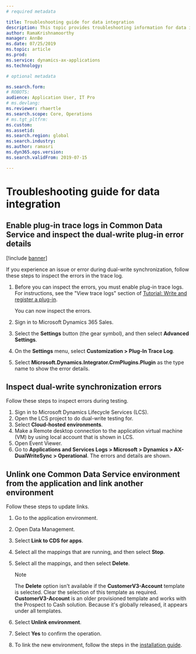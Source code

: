 ```yaml
---
# required metadata

title: Troubleshooting guide for data integration
description: This topic provides troubleshooting information for data integration between Finance and Operations apps and Common Data Service.
author: RamaKrishnamoorthy 
manager: AnnBe
ms.date: 07/25/2019
ms.topic: article
ms.prod: 
ms.service: dynamics-ax-applications
ms.technology: 

# optional metadata

ms.search.form: 
# ROBOTS: 
audience: Application User, IT Pro
# ms.devlang: 
ms.reviewer: rhaertle
ms.search.scope: Core, Operations
# ms.tgt_pltfrm: 
ms.custom: 
ms.assetid: 
ms.search.region: global
ms.search.industry: 
ms.author: ramasri
ms.dyn365.ops.version: 
ms.search.validFrom: 2019-07-15

---
```


# Troubleshooting guide for data integration

## Enable plug-in trace logs in Common Data Service and inspect the dual-write plug-in error details

[!include [banner](../includes/banner.md)]

If you experience an issue or error during dual-write synchronization, follow these steps to inspect the errors in the trace log.

1. Before you can inspect the errors, you must enable plug-in trace logs. For instructions, see the "View trace logs" section of [Tutorial: Write and register a plug-in](https://docs.microsoft.com/powerapps/developer/common-data-service/tutorial-write-plug-in#view-trace-logs).

    You can now inspect the errors.

2. Sign in to Microsoft Dynamics 365 Sales.
3. Select the **Settings** button (the gear symbol), and then select **Advanced Settings**.
4. On the **Settings** menu, select **Customization \> Plug-In Trace Log**.
5. Select **Microsoft.Dynamics.Integrator.CrmPlugins.Plugin** as the type name to show the error details.

## Inspect dual-write synchronization errors

Follow these steps to inspect errors during testing.

1. Sign in to Microsoft Dynamics Lifecycle Services (LCS).
2. Open the LCS project to do dual-write testing for.
3. Select **Cloud-hosted environments**.
4. Make a Remote desktop connection to the application virtual machine (VM) by using local account that is shown in LCS.
5. Open Event Viewer. 
6. Go to **Applications and Services Logs \> Microsoft \> Dynamics \> AX-DualWriteSync \> Operational**. The errors and details are shown.

## Unlink one Common Data Service environment from the application and link another environment

Follow these steps to update links.

1. Go to the application environment.
2. Open Data Management.
3. Select **Link to CDS for apps**.
4. Select all the mappings that are running, and then select **Stop**.
5. Select all the mappings, and then select **Delete**.

    > [!NOTE]
    > The **Delete** option isn't available if the **CustomerV3-Account** template is selected. Clear the selection of this template as required. **CustomerV3-Account** is an older provisioned template and works with the Prospect to Cash solution. Because it's globally released, it appears under all templates.

6. Select **Unlink environment**.
7. Select **Yes** to confirm the operation.
8. To link the new environment, follow the steps in the [installation guide](https://aka.ms/dualwrite-docs).
